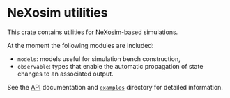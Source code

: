# NeXosim utilities

This crate contains utilities for [NeXosim][NX]-based simulations.

[NX]: https://github.com/asynchronics/nexosim

At the moment the following modules are included:

- `models`: models useful for simulation bench construction,
- `observable`: types that enable the automatic propagation of state changes to
  an associated output.

See the [API] documentation and [`examples`][ex] directory for detailed
information.

[API]: https://docs.rs/nexosim-util
[ex]: https://github.com/asynchronics/nexosim/tree/main/nexosim-util/examples
